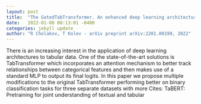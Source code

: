 ```yaml
---
layout: post
title:  "The GatedTabTransformer. An enhanced deep learning architecture for tabular modeling"
date:   2022-01-08 08:13:01 -0400
categories: jekyll update
author: "R Cholakov, T Kolev - arXiv preprint arXiv:2201.00199, 2022"
---
```

There is an increasing interest in the application of deep learning architectures to tabular data. One of the state-of-the-art solutions is TabTransformer which incorporates an attention mechanism to better track relationships between categorical features and then makes use of a standard MLP to output its final logits. In this paper we propose multiple modifications to the original TabTransformer performing better on binary classification tasks for three separate datasets with more Cites: TaBERT: Pretraining for joint understanding of textual and tabular